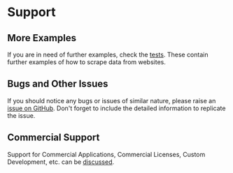 # Support

## More Examples

If you are in need of further examples, check the [tests](https://github.com/spekulatius/phpscraper/tree/master/tests). These contain further examples of how to scrape data from websites.

## Bugs and Other Issues

If you should notice any bugs or issues of similar nature, please raise an [issue on GitHub](https://github.com/spekulatius/PHPScraper/issues). Don't forget to include the detailed information to replicate the issue.

## Commercial Support

Support for Commercial Applications, Commercial Licenses, Custom Development, etc. can be [discussed](https://peterthaleikis.com/contact).
